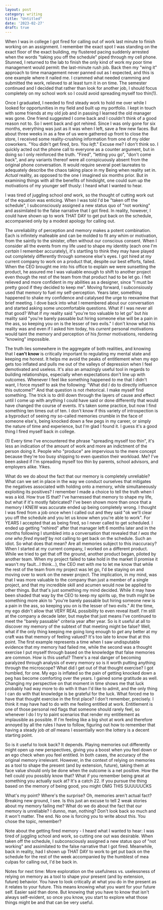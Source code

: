 ```yaml
---
layout: post
category: writing
title: "Untitled"
date: '2023-02-27'
draft: true
---
```


When I was in college I got fired for calling out of work last minute to finish working on an assignment. I remember the exact spot I was standing on the exact floor of the exact building, my flustered pacing suddenly arrested when the words "taking you off the schedule" piped through my cell phone. Stunned, I returned to the lab to finish the only kind of work my poor time management would permit: the last-minute rush job. Back then my "wing it" approach to time management never panned out as I expected, and this is one example where it nailed me. I crammed what needed cramming and submitted the work, relieved to at least turn it in on time. The semester continued and I decided that rather than look for another job, I should focus completely on my school work so I could avoid spreading myself too thin(1).

Once I graduated, I needed to find steady work to hold me over while I looked for opportunities in my field and built up my portfolio. I kept in touch with some friends at my old job and in passing I learned the old manager was gone. One friend suggested I come back and I couldn't think of a good reason not to. So I went back and got rehired. Since I was only gone for six months, everything was just as it was when I left, save a few new faces. But about three weeks in as a few of us were gathered up front to close the store, I received some reality-crushing information from one of my older coworkers. "You didn't get fired, bro. You _left_." Excuse me? I don't think so. I quickly acted out the phone call to everyone as a counter argument, but in doing so I only reinforced the truth. "Fired", "letting you go", "don't come back", and any variants thereof were all conspicuously absent from the original phone conversation. It would require several poet laureates to adequately describe the chaos taking place in my Being when reality set in. _Actual_ reality, as opposed to the one I imagined six months prior. But in examining things with all the benefits of hindsight, one could sum up the motivations of my younger self thusly: I heard what I wanted to hear. 

I was tired of juggling school _and_ work, so the thought of cutting work out of the equation was enticing. When I was told I'd be "taken off the schedule", I subconsciously assigned a new status quo of "not working" and assimilated to the false narrative that I got fired. In reality, however, I could have shown up to work THAT DAY to get put back on the schedule, accompanied only by a modest apology for calling out.

The unreliability of perception and memory makes a potent combination. Each is infinitely malleable and can be molded to fit any whim or motivation, from the saintly to the sinister, often without our conscious consent. When I consider all the events from my life used to shape my identity (each one I'm _certain_ I remember accurately), it's startling to think they may have played out completely differently through someone else's eyes. I got hired at my current company to work on a product that, despite our best efforts, failed. When the CEO brought me into his office to explain we were sunsetting the product, he assured me I was valuable enough to shift to another project even though the rest of the team from that product had to be let go. I felt relieved and more confident in my abilities as a designer, since "I must be pretty good if they decided to keep me". Moving forward, I subconsiously used that memory to fuel my self-perception. Years later, something happened to shake my confidence and catalysed the urge to reexamine that brief meeting. I dove back into what I remembered about our conversation and started asking some uncomfortable questions. What if I was never all that good? What if _my_ reality said "you're too valuable to let go" but _his_ reality said "you're barely passable but hiring someone else will be a pain in the ass, so keeping you on is the lesser of two evils." I don't know what his reality was and even if I asked him today, his _current_ personal motivations would taint the memory and perception of his _former_ motivations, rendering "knowing" impossible. 

The truth lies somewhere in the aggregate of both realities, and knowing that I **can't know** is critically important to regulating my mental state and keeping me honest. It helps me avoid the peaks of entitlement when my ego gets too inflated and pulls me out of the valleys of depression when I feel demotivated and useless. It's also an amazingly useful tool in regards to building relationships, especially when expectations don't line up with outcomes. Whenever I feel like something happened _to_ me that I didn't want, I force myself to ask the following: "What did _I_ do to directly influence this outcome?" And that question is not rhetorical. I make myself find something. The trick is to drill down through the layers of cause and effect until I come up with anything I could have said or done differently that would have changed the course of events. It's taken some practice, but now I find something ten times out of ten. I don't know if this variety of introspection is a byproduct of seeing my so-called memories crumble in the face of someone else's, being knocked down a few pegs in my career, or simply the nature of time and experience, but I'm glad I found it. I guess it's a good thing I fired myself back in college.

(1) Every time I've encountered the phrase "spreading myself too thin", it's less an indication of the amount of work and more an indictment of the person doing it. People who "produce" are impervious to the mere concept because they're too busy shipping to even question their workload. Me? I've been asked if I'm spreading myself too thin by parents, school advisors, and employers alike. Yikes.

What do we do about the fact that our memory is completely unreliable? What can we set in place in the way we conduct ourselves that mitigates the negatives associated with holding onto a memory, while simultaneously exploiting its positives? I remember I made a choice to tell the truth when I was a kid. How true IS that? I've harnessed that memory to shape my life, but what if it's mostly fabricated? I've been shown more than once that a memory I KNEW was accurate ended up being completely wrong. I thought I was fired from a job once when I called out and they said "ok we'll clear you off the schedule and you let us know when you're able to work". For YEARS I accepted that as being fired, so I never called to get scheduled. I ended up getting "rehired" after that manager left 6 months later and in the months following I stumbled into a conversation that revealed that _I was the one who fired myself_ by not calling to get back on the schedule. Such an idiot. So what does that mean? Are all memories subject to this inaccuracy? When I started at my current company, I worked on a different product. While we tried to get that off the ground, another product began, piloted by another team. When my project failed to take hold in the market (I promise it wasn't my fault...I think...), the CEO met with me to let me know that while the rest of the team from my project was let go, I'd be staying on and moving over to work on the newer project. The implication, in my mind, was that I was more valuable to the company than just a member of a single project, and that my incredible skill and acumen would now be applied to other things. But that's just something my mind decided. While it may have been shaded that way by the CEO to keep my spirits up, the truth might be something more akin to "you're barely passable but hiring someone new is a pain in the ass, so keeping you on is the lesser of two evils." At the time, my ego didn't allow that VERY REAL possibility to even reveal itself. I'm still at the company a decade later, but maybe that just means I've continued to meet the "barely passable" criteria year after year. So is it useful at all to discover my memory of the subtext of that meeting might be false? Well, what if the only thing keeping me going long enough to _get_ any better at my craft was that memory of feeling valued? It's too late to know that at this point. The first example represents a time when I saw undisputable evidence that my memory had failed me, while the second was a thought exercise I put myself through based on the knowledge that false memories are common. How is this useful? There's a real danger of becoming paralyzed through analysis of every memory so is it worth putting anything through the microscope? What did I get out of that thought exercise? I got humbled, for one. My ego is inflated so the pain of getting knocked down a peg has become comforting over the years. I gained some gratitude as well. Changing my perspective on that moment in time shows me that luck probably had way more to do with it than I'd like to admit, and the only thing I can do with that knowledge is be grateful for the luck. What forced me to have that thought exercise in the first place? I don't remember, precisely. I think it may have had to do with me feeling entitled at work. Entitlement is one of those personal red flags that someone should rarely feel, so whenever I do I try to paint scenarios that render my entitlement as implausible as possible. If I'm feeling like a big shot at work and therefore annoyed by all the rules I have to follow, figuring out how to remember that having a steady job _at all_ means I essentially won the lottery is a decent starting point. 

So is it useful to look back? It depends. Playing memories out differently might open up new perspectives, giving you a boost when you feel down or an ego check when you feel entitled. In both cases, the accuracy of the original memory irrelevant. However, in the context of relying on memories as a tool to shape the present (and by extension, future), taking them at face value should only be done when the outcome is a net positive. How the hell could you possibly know that? What if you remember being great at something you actually suck at? It's a catch 22. If you pursue the thing based on the memory of being good, you might OMG THIS SUUUUUCKS

What's my point? Where's the surprise? Oh, memories aren't actual fact? Breaking new ground, I see. Is this just an excuse to tell 2 weak stories about my memory failing me? What do we do about the fact that our memory is unreliable? I dunno, man, nothing? Don't look back so much and it won't matter. The end. No one is forcing you to write about this. You chose the topic, remember? 

Note about the getting fired memory - I heard what I wanted to hear: I was tired of juggling school and work, so cutting one out was desirable. When taken off the schedule, I subconsciously assigned a new status quo of "not working" and assimilated to the false narrative that I got fired. Meanwhile, back in reality, had I shown up THAT DAY to work to get put back on the schedule for the rest of the week accompanied by the humblest of mea culpas for calling out, I'd be back in.

Notes for next time:
More exploration on the usefulness vs. uselessness of relying on memory as a tool to shape your present (and by extension, future) behavior. You have to look critically at what you do in the present as it relates to your future. This means knowing what you want for your future self. Easier said than done. But knowing that you have to know that isn't always self-evident, so once you know, you start to explore what those things might be and that can be very useful.